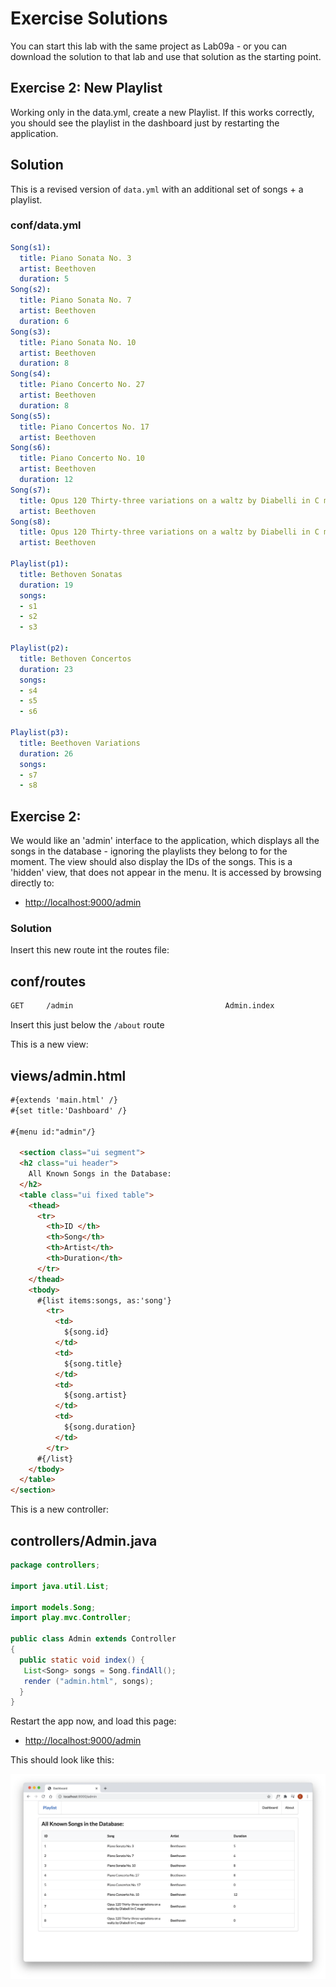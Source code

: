 # Exercise Solutions

You can start this lab with the same project as Lab09a - or you can download the solution to that lab and use that solution as the starting point.



## Exercise 2: New Playlist

Working only in the data.yml, create a new Playlist. If this works correctly, you should see the playlist in the dashboard just by restarting the application.

## Solution

This is a revised version of `data.yml` with an additional set of songs + a playlist.

### conf/data.yml

~~~yaml
Song(s1):
  title: Piano Sonata No. 3
  artist: Beethoven
  duration: 5
Song(s2):
  title: Piano Sonata No. 7
  artist: Beethoven
  duration: 6
Song(s3):
  title: Piano Sonata No. 10
  artist: Beethoven
  duration: 8  
Song(s4):
  title: Piano Concerto No. 27
  artist: Beethoven
  duration: 8
Song(s5):
  title: Piano Concertos No. 17
  artist: Beethoven
Song(s6):
  title: Piano Concerto No. 10
  artist: Beethoven
  duration: 12    
Song(s7):
  title: Opus 120 Thirty-three variations on a waltz by Diabelli in C major
  artist: Beethoven
Song(s8):
  title: Opus 120 Thirty-three variations on a waltz by Diabelli in C major
  artist: Beethoven
  
Playlist(p1):
  title: Bethoven Sonatas
  duration: 19
  songs:
  - s1
  - s2
  - s3
  
Playlist(p2):
  title: Bethoven Concertos
  duration: 23
  songs:
  - s4
  - s5
  - s6  
  
Playlist(p3):
  title: Beethoven Variations
  duration: 26
  songs:
  - s7
  - s8
~~~


## Exercise 2:

We would like an 'admin' interface to the application, which displays all the songs in the database - ignoring the playlists they belong to for the moment. The view should also display the IDs of the songs. This is a 'hidden' view, that does not appear in the menu. It is accessed by browsing directly to:

- <http://localhost:9000/admin>

### Solution

Insert this new route int the routes file:

## conf/routes

~~~markdown
GET     /admin                                  Admin.index
~~~

Insert this just below the `/about` route

This is a new view:

## views/admin.html

~~~html
#{extends 'main.html' /}
#{set title:'Dashboard' /}

#{menu id:"admin"/}

  <section class="ui segment">
  <h2 class="ui header">
    All Known Songs in the Database:
  </h2>
  <table class="ui fixed table">
    <thead>
      <tr>
        <th>ID </th>
        <th>Song</th>
        <th>Artist</th>
        <th>Duration</th>
      </tr>
    </thead>
    <tbody>
      #{list items:songs, as:'song'}
        <tr>
          <td>
            ${song.id}
          </td>
          <td>
            ${song.title}
          </td>
          <td>
            ${song.artist}
          </td>
          <td>        
            ${song.duration}
          </td>        
        </tr>
      #{/list}
    </tbody>
  </table>
</section>
~~~

This is a new controller:

## controllers/Admin.java

~~~java
package controllers;

import java.util.List;

import models.Song;
import play.mvc.Controller;

public class Admin extends Controller
{
  public static void index() {
   List<Song> songs = Song.findAll();
   render ("admin.html", songs);
  }
}
~~~

Restart the app now, and load this page:

- <http://localhost:9000/admin>

This should look like this:

![](img/07.png)

